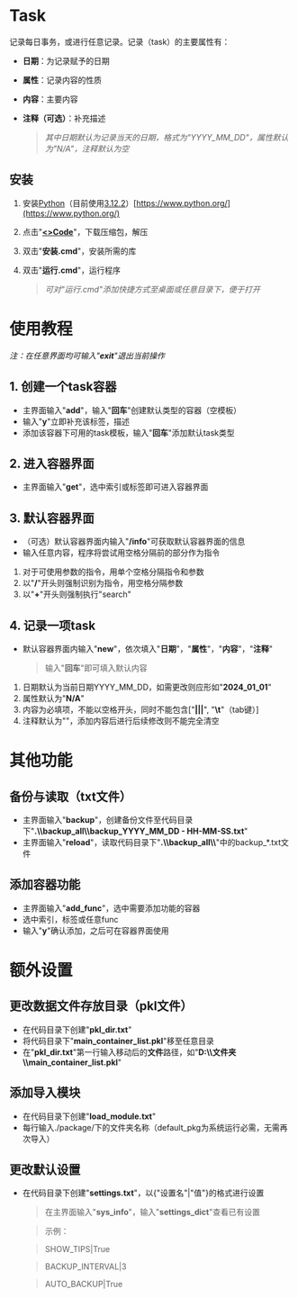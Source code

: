 # Task

记录每日事务，或进行任意记录。记录（task）的主要属性有：
 - **日期**：为记录赋予的日期
 - **属性**：记录内容的性质
 - **内容**：主要内容
 - **注释（可选）**：补充描述

    > _其中日期默认为记录当天的日期，格式为"YYYY\_MM\_DD"，属性默认为"N/A"，注释默认为空_

## 安装

1. 安装[Python](https://www.python.org/)（目前使用[3.12.2](https://www.python.org/ftp/python/3.12.2/python-3.12.2-amd64.exe)）[https://www.python.org/](https://www.python.org/)
2. 点击"[**<>Code**](https://github.com/XColorful/Task/archive/refs/heads/main.zip)"，下载压缩包，解压
3. 双击"**安装.cmd**"，安装所需的库
4. 双击"**运行.cmd**"，运行程序

    > _可对"运行.cmd"添加快捷方式至桌面或任意目录下，便于打开_

# 使用教程

_注：在任意界面均可输入"**exit**"退出当前操作_

## 1. 创建一个task容器

- 主界面输入"**add**"，输入"**回车**"创建默认类型的容器（空模板）
- 输入"**y**"立即补充该标签，描述
- 添加该容器下可用的task模板，输入"**回车**"添加默认task类型

## 2. 进入容器界面

- 主界面输入"**get**"，选中索引或标签即可进入容器界面

## 3. 默认容器界面

- （可选）默认容器界面内输入"**/info**"可获取默认容器界面的信息
- 输入任意内容，程序将尝试用空格分隔前的部分作为指令

1. 对于可使用参数的指令，用单个空格分隔指令和参数
2. 以"**/**"开头则强制识别为指令，用空格分隔参数
3. 以"**+**"开头则强制执行"search"

## 4. 记录一项task

- 默认容器界面内输入"**new**"，依次填入"**日期**"，"**属性**"，"**内容**"，"**注释**"

    > 输入"**回车**"即可填入默认内容

1. 日期默认为当前日期YYYY_MM_DD，如需更改则应形如"**2024_01_01**"
2. 属性默认为"**N/A**"
3. 内容为必填项，不能以空格开头，同时不能包含["**|||**", "**\t**"（tab键）]
4. 注释默认为""，添加内容后进行后续修改则不能完全清空

# 其他功能

## 备份与读取（txt文件）

- 主界面输入"**backup**"，创建备份文件至代码目录下"**.\\\\backup_all\\\\backup_YYYY_MM_DD - HH-MM-SS.txt**"
- 主界面输入"**reload**"，读取代码目录下"**.\\\\backup_all\\\\**"中的backup_*.txt文件

## 添加容器功能

- 主界面输入"**add_func**"，选中需要添加功能的容器
- 选中索引，标签或任意func
- 输入"**y**"确认添加，之后可在容器界面使用

# 额外设置

## 更改数据文件存放目录（pkl文件）

- 在代码目录下创建"**pkl_dir.txt**"
- 将代码目录下"**main_container_list.pkl**"移至任意目录
- 在"**pkl_dir.txt**"第一行输入移动后的**文件**路径，如"**D:\\\\文件夹\\\\main_container_list.pkl**"

## 添加导入模块

- 在代码目录下创建"**load_module.txt**"
- 每行输入./package/下的文件夹名称（default_pkg为系统运行必需，无需再次导入）

## 更改默认设置

- 在代码目录下创建"**settings.txt**"，以{"设置名"|"值"}的格式进行设置

    > 在主界面输入"**sys_info**"，输入"**settings_dict**"查看已有设置

    > 示例：

    > SHOW_TIPS|True

    > BACKUP_INTERVAL|3

    > AUTO_BACKUP|True